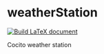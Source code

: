 # weatherStation
[![Build LaTeX document](https://github.com/MatMasIt/weatherStation/actions/workflows/LATEX.yml/badge.svg)](https://github.com/MatMasIt/weatherStation/actions/workflows/LATEX.yml)

Cocito weather station
